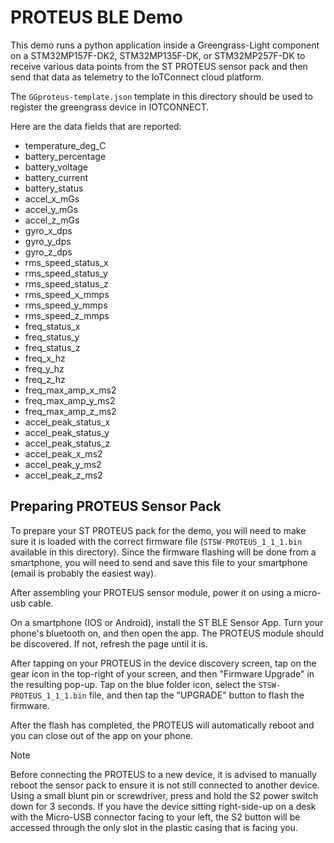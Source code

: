 # PROTEUS BLE Demo

This demo runs a python application inside a Greengrass-Light component on a STM32MP157F-DK2, STM32MP135F-DK, or 
STM32MP257F-DK to receive various data points from the ST PROTEUS sensor pack and then send that data as telemetry to 
the IoTConnect cloud platform.

The `GGproteus-template.json` template in this directory should be used to register the greengrass device in IOTCONNECT.

Here are the data fields that are reported:

* temperature_deg_C
* battery_percentage
* battery_voltage
* battery_current
* battery_status
* accel_x_mGs
* accel_y_mGs
* accel_z_mGs
* gyro_x_dps
* gyro_y_dps
* gyro_z_dps
* rms_speed_status_x
* rms_speed_status_y
* rms_speed_status_z
* rms_speed_x_mmps
* rms_speed_y_mmps
* rms_speed_z_mmps
* freq_status_x
* freq_status_y
* freq_status_z
* freq_x_hz
* freq_y_hz
* freq_z_hz
* freq_max_amp_x_ms2
* freq_max_amp_y_ms2
* freq_max_amp_z_ms2
* accel_peak_status_x
* accel_peak_status_y
* accel_peak_status_z
* accel_peak_x_ms2
* accel_peak_y_ms2
* accel_peak_z_ms2

## Preparing PROTEUS Sensor Pack

To prepare your ST PROTEUS pack for the demo, you will need to make sure it is loaded with the correct firmware file 
(`STSW-PROTEUS_1_1_1.bin` available in this directory). Since the firmware flashing will be done from a smartphone, you 
will need to send and save this file to your smartphone (email is probably the easiest way). 

After assembling your PROTEUS sensor module, power it on using a micro-usb cable.

On a smartphone (IOS or Android), install the ST BLE Sensor App. Turn your phone's bluetooth on, and then open the app. 
The PROTEUS module should be discovered. If not, refresh the page until it is.

After tapping on your PROTEUS in the device discovery screen, tap on the gear icon in the top-right of your screen, and 
then "Firmware Upgrade" in the resulting pop-up. Tap on the blue folder icon, select the `STSW-PROTEUS_1_1_1.bin` file, 
and then tap the "UPGRADE" button to flash the firmware.

After the flash has completed, the PROTEUS will automatically reboot and you can close out of the app on your phone.

>[!NOTE]
>Before connecting the PROTEUS to a new device, it is advised to manually reboot the sensor pack to ensure it is not 
> still connected to another device. Using a small blunt pin or screwdriver, press and hold the S2 power switch down for 
> 3 seconds. If you have the device sitting right-side-up on a desk with the Micro-USB connector facing to your left, 
> the S2 button will be accessed through the only slot in the plastic casing that is facing you.

